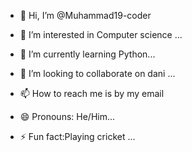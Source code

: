 - 👋 Hi, I’m @Muhammad19-coder
- 👀 I’m interested in Computer science
...
- 🌱 I’m currently learning Python...
- 💞️ I’m looking to collaborate on dani ...
- 📫 How to reach me is by my email

- 😄 Pronouns: He/Him...
- ⚡ Fun fact:Playing cricket ...

<!---
Muhammad19-coder/Muhammad19-coder is a ✨ special ✨ repository because its `README.md` (this file) appears on your GitHub profile.
You can click the Preview link to take a look at your changes.
--->
